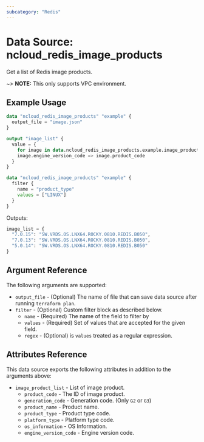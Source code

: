 ```yaml
---
subcategory: "Redis"
---
```



# Data Source: ncloud_redis_image_products

Get a list of Redis image products.

~> **NOTE:** This only supports VPC environment.

## Example Usage

```terraform
data "ncloud_redis_image_products" "example" {
  output_file = "image.json"
}

output "image_list" {
  value = {
    for image in data.ncloud_redis_image_products.example.image_product_list:
    image.engine_version_code => image.product_code
  }
}
```

```terraform
data "ncloud_redis_image_products" "example" {
  filter {
    name = "product_type"
    values = ["LINUX"]
  }
}
```

Outputs:
```terraform
image_list = {
  "7.0.15": "SW.VRDS.OS.LNX64.ROCKY.0810.REDIS.B050",
  "7.0.13": "SW.VRDS.OS.LNX64.ROCKY.0810.REDIS.B050",
  "5.0.14": "SW.VRDS.OS.LNX64.ROCKY.0810.REDIS.B050"
}
```

## Argument Reference

The following arguments are supported:

* `output_file` - (Optional) The name of file that can save data source after running `terraform plan`.
* `filter` - (Optional) Custom filter block as described below.
  * `name` - (Required) The name of the field to filter by
  * `values` - (Required) Set of values that are accepted for the given field.
  * `regex` - (Optional) is `values` treated as a regular expression.

## Attributes Reference

This data source exports the following attributes in addition to the arguments above:

* `image_product_list` - List of image product.
  * `product_code` - The ID of image product.
  * `generation_code` - Generation code. (Only `G2` or `G3`)
  * `product_name` - Product name.
  * `product_type` - Product type code.
  * `platform_type` - Platform type code.
  * `os_information` - OS Information.
  * `engine_version_code` - Engine version code.